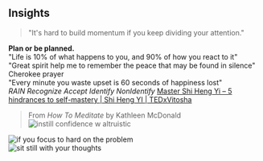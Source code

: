 ## Insights  
> "It's hard to build momentum if you keep dividing your attention."

**Plan or be planned.**  
"Life is 10% of what happens to you, and 90% of how you react to it"  
"Great spirit help me to remember the peace that may be found in silence" Cherokee prayer  
"Every minute you waste upset is 60 seconds of happiness lost"  
*RAIN Recognize Accept Identify NonIdentify* [Master Shi Heng Yi – 5 hindrances to self-mastery | Shi Heng YI | TEDxVitosha](https://youtu.be/4-079YIasck)  


> From _How To Meditate_ by Kathleen McDonald  
![instill confidence w altruistic](https://github.com/user-attachments/assets/00e0bf6e-c0ee-4478-8062-9360d8a0525d)


![if you focus to hard on the problem](https://github.com/user-attachments/assets/eb8f5590-456c-4f59-a757-b93c5715765e)  
![sit still with your thoughts](https://github.com/user-attachments/assets/e409ae87-5a60-49c9-ad63-83969c65e5f5)  




